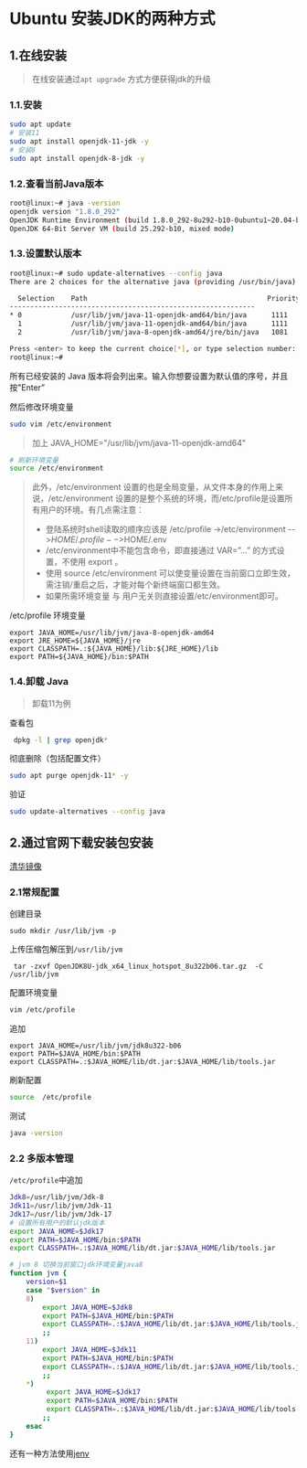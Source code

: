 # Ubuntu 安装JDK的两种方式

## 1.在线安装

> 在线安装通过`apt upgrade` 方式方便获得jdk的升级

###  1.1.安装

```sh
sudo apt update
# 安装11
sudo apt install openjdk-11-jdk -y
# 安装8
sudo apt install openjdk-8-jdk -y
```

###  1.2.查看当前Java版本

```sh
root@linux:~# java -version
openjdk version "1.8.0_292"
OpenJDK Runtime Environment (build 1.8.0_292-8u292-b10-0ubuntu1~20.04-b10)
OpenJDK 64-Bit Server VM (build 25.292-b10, mixed mode)
```
###  1.3.设置默认版本

```sh
root@linux:~# sudo update-alternatives --config java
There are 2 choices for the alternative java (providing /usr/bin/java).

  Selection    Path                                            Priority   Status
------------------------------------------------------------
* 0            /usr/lib/jvm/java-11-openjdk-amd64/bin/java      1111      auto mode
  1            /usr/lib/jvm/java-11-openjdk-amd64/bin/java      1111      manual mode
  2            /usr/lib/jvm/java-8-openjdk-amd64/jre/bin/java   1081      manual mode

Press <enter> to keep the current choice[*], or type selection number: 0
root@linux:~#
```

所有已经安装的 Java 版本将会列出来。输入你想要设置为默认值的序号，并且按"Enter”

然后修改环境变量

```sh
sudo vim /etc/environment
```

> 加上 JAVA_HOME="/usr/lib/jvm/java-11-openjdk-amd64"

```sh
# 刷新环境变量
source /etc/environment
```

> 此外，/etc/environment 设置的也是全局变量，从文件本身的作用上来说，/etc/environment 设置的是整个系统的环境，而/etc/profile是设置所有用户的环境。有几点需注意：
>
> - 登陆系统时shell读取的顺序应该是 
>          /etc/profile ->/etc/environment -->$HOME/.profile  -->$HOME/.env
> - /etc/environment中不能包含命令，即直接通过 VAR=”…” 的方式设置，不使用 export 。
> - 使用 source /etc/environment 可以使变量设置在当前窗口立即生效，需注销/重启之后，才能对每个新终端窗口都生效。
> - 如果所需环境变量 与 用户无关则直接设置/etc/environment即可。

/etc/profile 环境变量

```properties
export JAVA_HOME=/usr/lib/jvm/java-8-openjdk-amd64
export JRE_HOME=${JAVA_HOME}/jre
export CLASSPATH=.:${JAVA_HOME}/lib:${JRE_HOME}/lib
export PATH=${JAVA_HOME}/bin:$PATH
```



###  1.4.卸载 Java

> 卸载11为例

查看包

```sh
 dpkg -l | grep openjdk*
```

 彻底删除（包括配置文件）

```sh
sudo apt purge openjdk-11* -y
```

验证

```sh
sudo update-alternatives --config java
```



## 2.通过官网下载安装包安装

[清华镜像](https://mirrors.tuna.tsinghua.edu.cn/Adoptium/)

### 2.1常规配置

创建目录

```
sudo mkdir /usr/lib/jvm -p
```

上传压缩包解压到`/usr/lib/jvm`

```
 tar -zxvf OpenJDK8U-jdk_x64_linux_hotspot_8u322b06.tar.gz  -C /usr/lib/jvm
```
配置环境变量
```sh
vim /etc/profile
```
追加
```
export JAVA_HOME=/usr/lib/jvm/jdk8u322-b06
export PATH=$JAVA_HOME/bin:$PATH
export CLASSPATH=.:$JAVA_HOME/lib/dt.jar:$JAVA_HOME/lib/tools.jar
```
刷新配置
```sh
source  /etc/profile
```
测试
```sh
java -version
```



### 2.2 多版本管理

`/etc/profile`中追加

```sh
Jdk8=/usr/lib/jvm/Jdk-8
Jdk11=/usr/lib/jvm/Jdk-11
Jdk17=/usr/lib/jvm/Jdk-17
# 设置所有用户的默认jdk版本
export JAVA_HOME=$Jdk17
export PATH=$JAVA_HOME/bin:$PATH
export CLASSPATH=.:$JAVA_HOME/lib/dt.jar:$JAVA_HOME/lib/tools.jar

# jvm 8 切换当前窗口jdk环境变量java8
function jvm {
    version=$1
    case "$version" in
    8)
        export JAVA_HOME=$Jdk8
        export PATH=$JAVA_HOME/bin:$PATH
        export CLASSPATH=.:$JAVA_HOME/lib/dt.jar:$JAVA_HOME/lib/tools.jar
        ;;
    11)
        export JAVA_HOME=$Jdk11
        export PATH=$JAVA_HOME/bin:$PATH
        export CLASSPATH=.:$JAVA_HOME/lib/dt.jar:$JAVA_HOME/lib/tools.jar
        ;;
    *)
         export JAVA_HOME=$Jdk17
         export PATH=$JAVA_HOME/bin:$PATH
         export CLASSPATH=.:$JAVA_HOME/lib/dt.jar:$JAVA_HOME/lib/tools.jar
        ;;
    esac
}
```

还有一种方法使用[jenv](https://www.jenv.be/)
